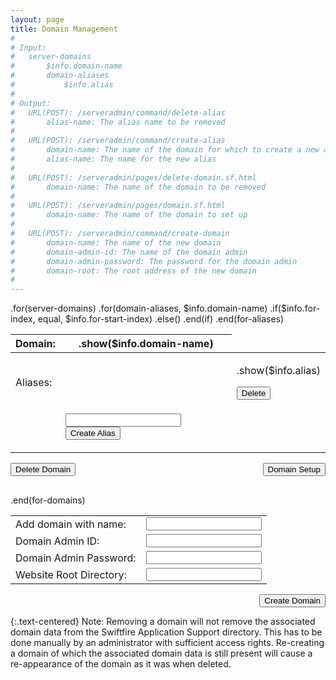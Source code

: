 ```yaml
---
layout: page
title: Domain Management
#
# Input:
#	server-domains
#		$info.domain-name
#		domain-aliases
#			$info.alias
#
# Output:
#	URL(POST): /serveradmin/command/delete-alias
#		alias-name: The alias name to be removed
#
#	URL(POST): /serveradmin/command/create-alias
#		domain-name: The name of the domain for which to create a new alias
#		alias-name: The name for the new alias
#
#	URL(POST): /serveradmin/pages/delete-domain.sf.html
#		domain-name: The name of the domain to be removed
#
#	URL(POST): /serveradmin/pages/domain.sf.html
#		domain-name: The name of the domain to set up
#	
#	URL(POST): /serveradmin/command/create-domain
#		domain-name: The name of the new domain
#		domain-admin-id: The name of the domain admin
#		domain-admin-password: The password for the domain admin
#		domain-root: The root address of the new domain
#
---
```

<div class="center-content">
	<div class="domains-list">
	.for(server-domains)
		<table class="domains-table">
            <thead>
            	<tr>
            		<th>Domain:</th>
            		<th>.show($info.domain-name)</th>
            	</tr>
            </thead>
            <tbody>
	  			.for(domain-aliases, $info.domain-name)
  					<tr>
	  				.if($info.for-index, equal, $info.for-start-index)
    	        		<td>Aliases:</td>
    	        	.else()
                    	<td></td>
                    .end(if)
            			<td>
            				<div>
                       			<p>.show($info.alias)</p>
                    			<form method="post" action="/serveradmin/command/delete-alias">
                        			<input type="hidden" name="alias" value=".show($info.alias!)">
                        			<button type="submit">Delete</button>
                    			</form>
                     		</div>
                		</td>
            		</tr>
	  			.end(for-aliases)
	  			<tr>
                    <td></td>
                    <td>
                        <form method="post" action="/serveradmin/command/create-alias">
                            <input type="hidden" name="domain" value=".show($info.domain-name)">
                            <input type="text" name="alias" value="">
                            <button type="submit">Create Alias</button>
                        </form>
                    </td>
                </tr>
            </tbody>
        </table>
        <form method="post" style="display:flex; justify-content:space-between; width:100%; margin-bottom:30px;">
            <button type="submit" name="domain" value=".show($info.domain-name)" formaction="/serveradmin/pages/delete-domain.sf.html">Delete Domain</button>
            <button type="submit" name="domain" value=".show($info.domain-name)" formaction="/serveradmin/pages/domain.sf.html">Domain Setup</button>
        </form>
	.end(for-domains)
	</div>
</div>

<form action="/serveradmin/command/create-domain" method="post">
	<div class="center-content">
		<div style="display:flex; flex-direction:column; justify-content:center;">
			<div style="display:flex; flex-direction:column; align-items:flex-end">
				<table class="centered outlined-table table-cell-margins">
					<tr>
						<td><span>Add domain with name:</span></td>
						<td><input type="text" name="domain-name" value=""></td>
					</tr>
					<tr>
						<td><span>Domain Admin ID:</span></td>
						<td><input type="text" name="domain-admin-id" value=""></td>
					</tr>
					<tr>
						<td><span>Domain Admin Password:</span></td>
						<td><input type="text" name="domain-admin-password" value=""></td>
					</tr>
					<tr>
						<td><span>Website Root Directory:</span></td>
						<td><input type="text" name="domain-root" value=""></td>
					</tr>
				</table>
				<div>
					<div>
						<input type="submit" value="Create Domain">
					</div>
				</div>
			</div>
		</div>
	</div>
</form>

{:.text-centered}
Note: Removing a domain will not remove the associated domain data from the Swiftfire Application Support directory. This has to be done manually by an administrator with sufficient access rights. Re-creating a domain of which the associated domain data is still present will cause a re-appearance of the domain as it was when deleted.
